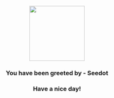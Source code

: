 <p align="center">
    <img src="https://raw.githubusercontent.com/PokeAPI/sprites/master/sprites/pokemon/273.png" width="150" height="150">
</p>
<h3 align="center">You have been greeted by - <b>Seedot</b></h3>
<h3 align="center">Have a nice day!</h3>

